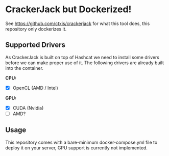 # CrackerJack but Dockerized!

See https://github.com/ctxis/crackerjack for what this tool does, this repository only dockerizes it.

## Supported Drivers
As CrackerJack is built on top of Hashcat we need to install some drivers before we can make proper use of it.
The following drivers are already built into the container.

**CPU:**
 - [x] OpenCL (AMD / Intel)

**GPU:**
 - [x] CUDA (Nvidia)
 - [ ] AMD?

## Usage

This repository comes with a bare-minimum docker-compose.yml file to deploy it on your server, GPU support is currently not implemented.

